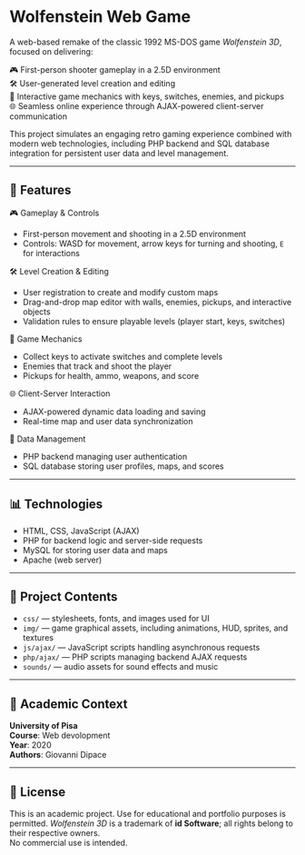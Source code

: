 # Wolfenstein Web Game

A web-based remake of the classic 1992 MS-DOS game *Wolfenstein 3D*, focused on delivering:

🎮 First-person shooter gameplay in a 2.5D environment  
🛠️ User-generated level creation and editing  
🔑 Interactive game mechanics with keys, switches, enemies, and pickups  
🌐 Seamless online experience through AJAX-powered client-server communication  

This project simulates an engaging retro gaming experience combined with modern web technologies, including PHP backend and SQL database integration for persistent user data and level management.

---

## 📌 Features

🎮 Gameplay & Controls  
- First-person movement and shooting in a 2.5D environment  
- Controls: WASD for movement, arrow keys for turning and shooting, `E` for interactions  

🛠️ Level Creation & Editing  
- User registration to create and modify custom maps  
- Drag-and-drop map editor with walls, enemies, pickups, and interactive objects  
- Validation rules to ensure playable levels (player start, keys, switches)  

🔑 Game Mechanics  
- Collect keys to activate switches and complete levels  
- Enemies that track and shoot the player  
- Pickups for health, ammo, weapons, and score  

🌐 Client-Server Interaction  
- AJAX-powered dynamic data loading and saving  
- Real-time map and user data synchronization  

💾 Data Management  
- PHP backend managing user authentication
- SQL database storing user profiles, maps, and scores  

---

## 📊 Technologies

- HTML, CSS, JavaScript (AJAX)  
- PHP for backend logic and server-side requests  
- MySQL for storing user data and maps
- Apache (web server)  

---

## 📂 Project Contents

- `css/` — stylesheets, fonts, and images used for UI  
- `img/` — game graphical assets, including animations, HUD, sprites, and textures  
- `js/ajax/` — JavaScript scripts handling asynchronous requests  
- `php/ajax/` — PHP scripts managing backend AJAX requests  
- `sounds/` — audio assets for sound effects and music  

---

## 🏫 Academic Context

**University of Pisa**  
**Course**: Web devolopment  
**Year**: 2020  
**Authors**: Giovanni Dipace

---

## 📄 License

This is an academic project. Use for educational and portfolio purposes is permitted.
*Wolfenstein 3D* is a trademark of **id Software**; all rights belong to their respective owners.  
No commercial use is intended.

